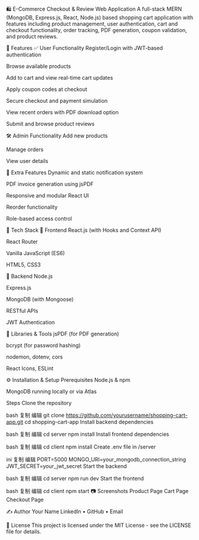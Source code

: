 🛍️ E-Commerce Checkout & Review Web Application
A full-stack MERN (MongoDB, Express.js, React, Node.js) based shopping cart application with features including product management, user authentication, cart and checkout functionality, order tracking, PDF generation, coupon validation, and product reviews.

📌 Features
✅ User Functionality
Register/Login with JWT-based authentication

Browse available products

Add to cart and view real-time cart updates

Apply coupon codes at checkout

Secure checkout and payment simulation

View recent orders with PDF download option

Submit and browse product reviews

🛠️ Admin Functionality
Add new products

Manage orders

View user details

🧾 Extra Features
Dynamic and static notification system

PDF invoice generation using jsPDF

Responsive and modular React UI

Reorder functionality

Role-based access control

🧰 Tech Stack
🔹 Frontend
React.js (with Hooks and Context API)

React Router

Vanilla JavaScript (ES6)

HTML5, CSS3

🔹 Backend
Node.js

Express.js

MongoDB (with Mongoose)

RESTful APIs

JWT Authentication

🔹 Libraries & Tools
jsPDF (for PDF generation)

bcrypt (for password hashing)

nodemon, dotenv, cors

React Icons, ESLint

⚙️ Installation & Setup
Prerequisites
Node.js & npm

MongoDB running locally or via Atlas

Steps
Clone the repository

bash
复制
编辑
git clone https://github.com/yourusername/shopping-cart-app.git
cd shopping-cart-app
Install backend dependencies

bash
复制
编辑
cd server
npm install
Install frontend dependencies

bash
复制
编辑
cd client
npm install
Create .env file in /server

ini
复制
编辑
PORT=5000
MONGO_URI=your_mongodb_connection_string
JWT_SECRET=your_jwt_secret
Start the backend

bash
复制
编辑
cd server
npm run dev
Start the frontend

bash
复制
编辑
cd client
npm start
📷 Screenshots
Product Page	Cart Page	Checkout Page

✍️ Author
Your Name
LinkedIn • GitHub • Email

📃 License
This project is licensed under the MIT License - see the LICENSE file for details.

